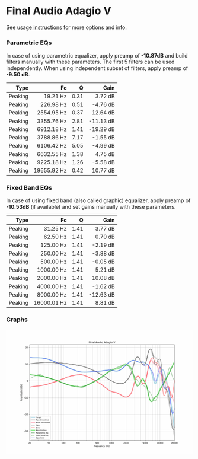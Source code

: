 # Final Audio Adagio V
See [usage instructions](https://github.com/jaakkopasanen/AutoEq#usage) for more options and info.

### Parametric EQs
In case of using parametric equalizer, apply preamp of **-10.87dB** and build filters manually
with these parameters. The first 5 filters can be used independently.
When using independent subset of filters, apply preamp of **-9.50 dB**.

| Type    | Fc          |    Q | Gain      |
|--------:|------------:|-----:|----------:|
| Peaking | 19.21 Hz    | 0.31 | 3.72 dB   |
| Peaking | 226.98 Hz   | 0.51 | -4.76 dB  |
| Peaking | 2554.95 Hz  | 0.37 | 12.64 dB  |
| Peaking | 3355.76 Hz  | 2.81 | -11.13 dB |
| Peaking | 6912.18 Hz  | 1.41 | -19.29 dB |
| Peaking | 3788.86 Hz  | 7.17 | -1.55 dB  |
| Peaking | 6106.42 Hz  | 5.05 | -4.99 dB  |
| Peaking | 6632.55 Hz  | 1.38 | 4.75 dB   |
| Peaking | 9225.18 Hz  | 1.26 | -5.58 dB  |
| Peaking | 19655.92 Hz | 0.42 | 10.77 dB  |

### Fixed Band EQs
In case of using fixed band (also called graphic) equalizer, apply preamp of **-10.53dB**
(if available) and set gains manually with these parameters.

| Type    | Fc          |    Q | Gain      |
|--------:|------------:|-----:|----------:|
| Peaking | 31.25 Hz    | 1.41 | 3.77 dB   |
| Peaking | 62.50 Hz    | 1.41 | 0.70 dB   |
| Peaking | 125.00 Hz   | 1.41 | -2.19 dB  |
| Peaking | 250.00 Hz   | 1.41 | -3.88 dB  |
| Peaking | 500.00 Hz   | 1.41 | -0.05 dB  |
| Peaking | 1000.00 Hz  | 1.41 | 5.21 dB   |
| Peaking | 2000.00 Hz  | 1.41 | 10.08 dB  |
| Peaking | 4000.00 Hz  | 1.41 | -1.62 dB  |
| Peaking | 8000.00 Hz  | 1.41 | -12.63 dB |
| Peaking | 16000.01 Hz | 1.41 | 8.81 dB   |

### Graphs
![](./Final%20Audio%20Adagio%20V.png)
